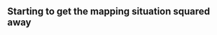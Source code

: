 Starting to get the mapping situation squared away
--------------------------------------------------